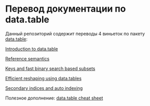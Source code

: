 ﻿# Перевод документации по data.table

Данный репозиторий содержит переводы 4 виньеток по пакету 
[data.table](https://github.com/Rdatatable/data.table):

[Introduction to data.table](https://github.com/statist-bhfz/data.table_doc_ru/blob/master/data.table_intro.Rmd) 

[Reference semantics](https://github.com/statist-bhfz/data.table_doc_ru/blob/master/data.table_reference.Rmd) 

[Keys and fast binary search based subsets](https://github.com/statist-bhfz/data.table_doc_ru/blob/master/data.table_keys.Rmd) 

[Efficient reshaping using data.tables](https://github.com/statist-bhfz/data.table_doc_ru/blob/master/data.table_reshaping.Rmd) 

[Secondary indices and auto indexing](https://github.com/statist-bhfz/data.table_doc_ru/blob/master/data.table_second_ind.Rmd) 

Полезное дополнение: [data.table cheat sheet](https://s3.amazonaws.com/assets.datacamp.com/img/blog/data+table+cheat+sheet.pdf)